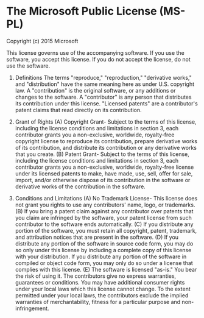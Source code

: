 # The Microsoft Public License (MS-PL)

Copyright (c) 2015 Microsoft

This license governs use of the accompanying software. If you use the software, you accept this license. If you do not accept the license, do not use the software.

1.  Definitions
    The terms "reproduce," "reproduction," "derivative works," and "distribution" have the
    same meaning here as under U.S. copyright law.
    A "contribution" is the original software, or any additions or changes to the software.
    A "contributor" is any person that distributes its contribution under this license.
    "Licensed patents" are a contributor's patent claims that read directly on its contribution.

2.  Grant of Rights
    (A) Copyright Grant- Subject to the terms of this license, including the license conditions and limitations in section 3, each contributor grants you a non-exclusive, worldwide, royalty-free copyright license to reproduce its contribution, prepare derivative works of its contribution, and distribute its contribution or any derivative works that you create.
    (B) Patent Grant- Subject to the terms of this license, including the license conditions and limitations in section 3, each contributor grants you a non-exclusive, worldwide, royalty-free license under its licensed patents to make, have made, use, sell, offer for sale, import, and/or otherwise dispose of its contribution in the software or derivative works of the contribution in the software.

3.  Conditions and Limitations
    (A) No Trademark License- This license does not grant you rights to use any contributors' name, logo, or trademarks.
    (B) If you bring a patent claim against any contributor over patents that you claim are infringed by the software, your patent license from such contributor to the software ends automatically.
    (C) If you distribute any portion of the software, you must retain all copyright, patent, trademark, and attribution notices that are present in the software.
    (D) If you distribute any portion of the software in source code form, you may do so only under this license by including a complete copy of this license with your distribution. If you distribute any portion of the software in compiled or object code form, you may only do so under a license that complies with this license.
    (E) The software is licensed "as-is." You bear the risk of using it. The contributors give no express warranties, guarantees or conditions. You may have additional consumer rights under your local laws which this license cannot change. To the extent permitted under your local laws, the contributors exclude the implied warranties of merchantability, fitness for a particular purpose and non-infringement.
